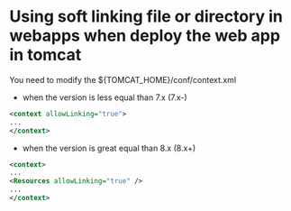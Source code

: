 # Using soft linking file or directory in webapps when deploy the web app in tomcat

You need to modify the ${TOMCAT_HOME}/conf/context.xml

- when the version is less equal than 7.x (7.x-)
```xml
<context allowLinking="true">
...
</context>
```
- when the version is great equal than 8.x (8.x+)
```xml
<context>
...
<Resources allowLinking="true" />
...
</context>
```
